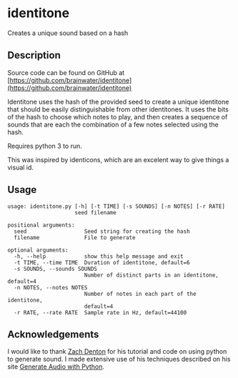 identitone
==========

Creates a unique sound based on a hash

## Description
Source code can be found on GitHub at [https://github.com/brainwater/identitone](https://github.com/brainwater/identitone)

Identitone uses the hash of the provided seed to create a unique identitone that should be easily distinguishable from other identitones. It uses the bits of the hash to choose which notes to play, and then creates a sequence of sounds that are each the combination of a few notes selected using the hash.

Requires python 3 to run.

This was inspired by identicons, which are an excelent way to give things a visual id.

## Usage
```
usage: identitone.py [-h] [-t TIME] [-s SOUNDS] [-n NOTES] [-r RATE]
                     seed filename

positional arguments:
  seed                  Seed string for creating the hash
  filename              File to generate

optional arguments:
  -h, --help            show this help message and exit
  -t TIME, --time TIME  Duration of identitone, default=6
  -s SOUNDS, --sounds SOUNDS
                        Number of distinct parts in an identitone, default=4
  -n NOTES, --notes NOTES
                        Number of notes in each part of the identitone,
                        default=4
  -r RATE, --rate RATE  Sample rate in Hz, default=44100
```

## Acknowledgements
I would like to thank [Zach Denton](https://github.com/zacharydenton) for his tutorial and code on using python to generate sound. I made extensive use of his techniques described on his site [Generate Audio with Python](http://zacharydenton.com/generate-audio-with-python/).
